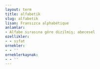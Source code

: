 ```yaml
---
layout: term
title: alfabetik
slug: alfabetik
lisan: Fransızca alphabétique
anlamlar:
- Alfabe sırasına göre dizilmiş; abecesel
ozellikler:
- - sıfat
ornekler:
- - ''
orneklerkaynak:
- - ''
---
```

